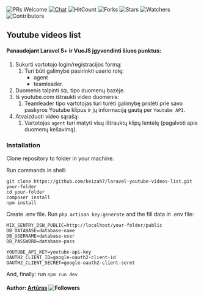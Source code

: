 ![PRs Welcome](https://img.shields.io/badge/PRs-welcome-brightgreen.svg)
[![Chat](https://img.shields.io/discord/620935790867906561?label=chat)](https://discordapp.com/channels/620935790867906561)
![HitCount](http://hits.dwyl.io/front-end-by-rimantas/10-grupe-portfolio-personal.svg)
![Forks](https://img.shields.io/github/forks/front-end-by-rimantas/10-grupe-portfolio-personal?style=social)
![Stars](https://img.shields.io/github/stars/front-end-by-rimantas/10-grupe-portfolio-personal?style=social)
![Watchers](https://img.shields.io/github/watchers/front-end-by-rimantas/10-grupe-portfolio-personal?style=social)
![Contributors](https://img.shields.io/github/contributors/front-end-by-rimantas/10-grupe-portfolio-personal)
## Youtube videos list

#### Panaudojant Laravel 5+ ir VueJS įgyvendinti šiuos punktus:
1. Sukurti vartotojo login/registracijos formą:
    1. Turi būti galimybė pasirinkti userio rolę:
        - agent
        - teamleader.
1. Duomenis talpinti `SQL` tipo duomenų bazėje. 
1. Iš youtube.com ištraukti video duomenis:
    1. Teamleader tipo vartotojas turi turėti galimybę pridėti prie savo paskyros Youtube klipus ir jų informaciją gautą per `Youtube API`.
1. Atvaizduoti video sąrašą:
    1. Vartotojas `agent` turi matyti visų ištrauktų klipų lentelę (pagalvoti apie duomenų kešavimą).

### Installation
Clone repository to folder in your machine.

Run commands in shell:
```
git clone https://github.com/keizah7/laravel-youtube-videos-list.git your-folder
cd your-folder
composer install
npm install
```
Create .env file.
Run ``php artisan key:generate`` and the fill data in .env file:
```
MIX_SENTRY_DSN_PUBLIC=http://localhost/your-folder/public
DB_DATABASE=database-name
DB_USERNAME=database-user
DB_PASSWORD=database-pass

YOUTUBE_API_KEY=youtube-api-key
OAUTH2_CLIENT_ID=google-oauth2-client-id
OAUTH2_CLIENT_SECRET=google-oauth2-client-seret
```
And, finally: run ```npm run dev```

#### Author: [Artūras](https://github.com/keizah7) ![Followers](https://img.shields.io/github/followers/keizah7?style=social)
